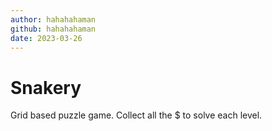 ```yaml
---
author: hahahahaman
github: hahahahaman
date: 2023-03-26
---
```


# Snakery

Grid based puzzle game. Collect all the $ to solve each level.

